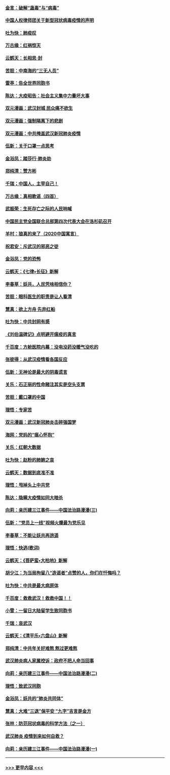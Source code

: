 #### [金言：破解“蛊毒”与“病毒”](../pages/nsc993/n11864103.md?t=02130833) 
#### [中国人权律师团关于新型冠状病毒疫情的声明](../pages/nsc993/n11864249.md?t=02130833) 
#### [吐为快：肺疫叹](../pages/nsc993/n11864027.md?t=02130833) 
#### [万古缘：红祸惊天](../pages/nsc993/n11864079.md?t=02130833) 
#### [云鹤天：长相思‧封](../pages/nsc993/n11864006.md?t=02130833) 
#### [苦胆：中南海的“三无人员”](../pages/nsc993/n11862997.md?t=02130833) 
#### [雷亭：告全世界同胞书](../pages/nsc993/n11862572.md?t=02130833) 
#### [陈达：大疫昭告：社会主义集中力量坏大事](../pages/nsc993/n11859419.md?t=02130833) 
#### [双元漫画：武汉封城 民众痛不欲生](../pages/nsc993/n11859287.md?t=02130833) 
#### [双元漫画：强制隔离下的悲剧](../pages/nsc993/n11859244.md?t=02130833) 
#### [双元漫画：中共掩盖武汉新冠肺炎疫情](../pages/nsc993/n11858249.md?t=02130833) 
#### [伍新：关于口罩一点思考](../pages/nsc993/n11859195.md?t=02130833) 
#### [金浴凤：踏莎行‧肺炎劫](../pages/nsc993/n11858227.md?t=02130833) 
#### [郑纯清：赞方彬](../pages/nsc993/n11856803.md?t=02130833) 
#### [千瑞；中国人，主宰自己！](../pages/nsc993/n11856793.md?t=02130833) 
#### [万古缘：真相歌谣（四首）](../pages/nsc993/n11856263.md?t=02130833) 
#### [武振荣：生死存亡之际的人民呐喊](../pages/nsc993/n11856256.md?t=02130833) 
#### [中国民主党全国联合总部第四次代表大会在洛杉矶召开](../pages/nsc993/n11856344.md?t=02130833) 
#### [羊村：狼真的来了（2020中国寓言）](../pages/nsc993/n11856229.md?t=02130833) 
#### [祝君安：斥武汉的邪恶之徒](../pages/nsc993/n11855861.md?t=02130833) 
#### [金浴凤：党的恐怖](../pages/nsc993/n11855849.md?t=02130833) 
#### [云鹤天：《七律▪长征》新解](../pages/nsc993/n11855479.md?t=02130833) 
#### [李春草：妖共，人民凭啥相信你？](../pages/nsc993/n11855196.md?t=02130833) 
#### [苦胆：眼科医生的职责是让人看清](../pages/nsc993/n11853840.md?t=02130833) 
#### [慧真：欲上方舟 先弃红船](../pages/nsc993/n11853483.md?t=02130833) 
#### [吐为快：中共封网有感](../pages/nsc993/n11852575.md?t=02130833) 
#### [《刘伯温碑记》点明避开瘟疫的真言](../pages/nsc993/n11852128.md?t=02130833) 
#### [千百度：方舱医院内幕：没电没药没暖气没吃的](../pages/nsc993/n11850211.md?t=02130833) 
#### [张彼得：从武汉疫情看各国反应](../pages/nsc993/n11850102.md?t=02130833) 
#### [伍新：无神论是最大的阴毒谎言](../pages/nsc993/n11846129.md?t=02130833) 
#### [关乐：石正丽的性命赌注其实是空头支票](../pages/nsc993/n11846109.md?t=02130833) 
#### [苦胆：戴口罩的中国](../pages/nsc993/n11845576.md?t=02130833) 
#### [理悟：专家苦](../pages/nsc993/n11845564.md?t=02130833) 
#### [双元漫画：武汉新冠肺炎击碎强国梦](../pages/nsc993/n11843320.md?t=02130833) 
#### [海网：党妈的“瘟心怀抱”](../pages/nsc993/n11840740.md?t=02130833) 
#### [关乐：红朝大数据](../pages/nsc993/n11840675.md?t=02130833) 
#### [吐为快：赵粉的肺腑之哀](../pages/nsc993/n11840618.md?t=02130833) 
#### [云鹤天：数据到底准不准](../pages/nsc993/n11840325.md?t=02130833) 
#### [理悟：甩掉头上中共党](../pages/nsc993/n11838826.md?t=02130833) 
#### [陈达：隐瞒大疫情如同大暗杀](../pages/nsc993/n11838771.md?t=02130833) 
#### [向莉：亲历建三江事件——中国法治路漫漫(三)](../pages/nsc993/n11831825.md?t=02130833) 
#### [伍新：“党员上一线”视频火爆最为党乐见](../pages/nsc993/n11838200.md?t=02130833) 
#### [李春草：不能让妖共再逍遥](../pages/nsc993/n11838102.md?t=02130833) 
#### [理悟：快逃(歌词)](../pages/nsc993/n11838083.md?t=02130833) 
#### [云鹤天：《菩萨蛮▪大柏地》新解](../pages/nsc993/n11838059.md?t=02130833) 
#### [胡少江：为当局拘留八“造谣者”点赞的人，你们在忏悔吗？](../pages/nsc993/n11836801.md?t=02130833) 
#### [吐为快：中共是最大病原体](../pages/nsc993/n11836748.md?t=02130833) 
#### [千百度：救救武汉！救救中国！！](../pages/nsc993/n11836145.md?t=02130833) 
#### [小雪：一留日大陆留学生致同胞书](../pages/nsc993/n11834624.md?t=02130833) 
#### [千瑞：哀武汉](../pages/nsc993/n11833647.md?t=02130833) 
#### [云鹤天：《清平乐▪六盘山》新解](../pages/nsc993/n11833611.md?t=02130833) 
#### [郑纯清：中共年关好难熬 熬过更难熬](../pages/nsc993/n11833489.md?t=02130833) 
#### [武汉肺炎病人家属控诉：政府不把人命当回事](../pages/nsc993/n11833205.md?t=02130833) 
#### [向莉：亲历建三江事件——中国法治路漫漫(二)](../pages/nsc993/n11829102.md?t=02130833) 
#### [理悟：致武汉同胞](../pages/nsc993/n11831522.md?t=02130833) 
#### [金浴凤：妖共的“肺炎共同体”](../pages/nsc993/n11829448.md?t=02130833) 
#### [慧真：大难“三退”保平安 “九字”吉言是金方](../pages/nsc993/n11829501.md?t=02130833) 
#### [张林：防范冠状病毒的科学方法（之一）](../pages/nsc993/n11828618.md?t=02130833) 
#### [武汉肺炎 疫情到来如何自救？](../pages/nsc993/n11827632.md?t=02130833) 
#### [向莉：亲历建三江事件——中国法治路漫漫(一)](../pages/nsc993/n11827190.md?t=02130833) 

----
#### [ >>> 更早内容 <<< ](../indexes/nsc993-earlier.md)
